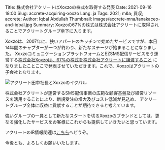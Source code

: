 Title: 株式会社アクリートはXoxzoの株式を取得する発表
Date: 2021-09-16 18:00
Slug: accrete-acquiring-xoxzo
Lang: ja
Tags: 2021; m&a; 買収; accrete;
Author: Iqbal Abdullah
Thumbnail: images/accrete-mna/tanakaceo-and-iqbal.jpg
Summary: Xoxzoの67%の株式は株式会社アクリートに取得されることでアクリートグループ傘下に入ります。

Xoxzoは、2007年に、狭いアパートのキッチンで始めたサービスですが、本日14年間のチャプターが一つが終わり、新たなステージが始まることになりました。
XoxzoコミュニケーションプラットフォームとEZSMS配信サービスをう運営する[株式会社Xoxzoは、67%の株式を株式会社アクリートに譲渡すること](https://ssl4.eir-parts.net/doc/4395/tdnet/2025312/00.pdf)
になりましたことここで発表させていただきます。これで、Xoxzoはアクリートの子会社となります。

![アクリート田中社長とXoxzoのイクバル](/images/accrete-mna/tanakaceo-and-iqbal.jpg)

株式会社アクリートが運営するSMS配信事業の広範な顧客基盤及び経営リソースを活用することにより、新規受注の増大及びコスト低減が見込め、
アクリートグループ全体に収益に貢献することが期待できると考えています。

強いグループの一員として新たなスタートを切るXoxzoのブランドとしては、更なる強化したサービスをお客様にこれからも提供していきたいと思っています。

アクリートのIR情報関連は[こちら](https://www.accrete-inc.com/company/ir/)へどうぞ。

今後とも、よろしくお願いいたします。

